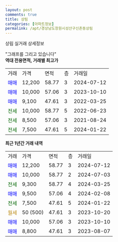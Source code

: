```yaml
---
layout: post
comments: true
title: 상림
categories: [아파트정보]
permalink: /apt/경상남도창원시성산구신촌동상림
---
```


상림 실거래 상세정보

<script type="text/javascript">
  google.charts.load('current', {'packages':['line', 'corechart']});
  google.charts.setOnLoadCallback(drawChart);

  function drawChart() {
    var data = new google.visualization.DataTable();
    data.addColumn('date', '거래일');
    data.addColumn('number', "매매");
    data.addColumn('number', "전세");
    data.addColumn('number', "전매");

    data.addRows([[new Date(Date.parse("2024-07-12")), 12200, null, null], [new Date(Date.parse("2024-07-03")), 10000, null, null], [new Date(Date.parse("2024-03-25")), null, 9300, null], [new Date(Date.parse("2024-02-08")), 9500, null, null], [new Date(Date.parse("2024-01-22")), null, 7500, null], [new Date(Date.parse("2023-10-20")), null, null, null], [new Date(Date.parse("2023-10-10")), 10000, null, null], [new Date(Date.parse("2023-08-07")), 8800, null, null]]);

    var options = {
      hAxis: {
        format: 'yyyy/MM/dd'
      },    
      lineWidth: 0,
      pointsVisible: true,    
      title: '최근 1년간 유형별 실거래가 분포',
      legend: { position: 'bottom' }
    };

    var formatter = new google.visualization.NumberFormat({pattern:'###,###'} );
    formatter.format(data, 1);
    formatter.format(data, 2);
    
    setTimeout(function() {
        var chart = new google.visualization.LineChart(document.getElementById('columnchart_material'));
        chart.draw(data, (options));
        document.getElementById('loading').style.display = 'none';
    }, 200);
  }
</script>


<div id="loading" style="z-index:20; display: block; margin-left: 0px">"그래프를 그리고 있습니다"</div>
<div id="columnchart_material" style="width: 95%; margin-left: 0px; display: block"></div>
<!-- contents start -->
<b>역대 전용면적, 거래별 최고가</b>
<table class="sortable">
    <tr>
      <td>거래</td>
      <td>가격</td>
      <td>면적</td>
      <td>층</td>
      <td>거래일</td>
    </tr>
        <tr>
          <td><a style="color: blue">매매</a></td>
          <td>12,200</td>
          <td>58.77</td>
          <td>3</td>
          <td>2024-07-12</td>
        </tr>            <tr>
          <td><a style="color: blue">매매</a></td>
          <td>10,000</td>
          <td>57.06</td>
          <td>3</td>
          <td>2023-10-10</td>
        </tr>            <tr>
          <td><a style="color: blue">매매</a></td>
          <td>9,100</td>
          <td>47.61</td>
          <td>3</td>
          <td>2022-03-25</td>
        </tr>        
        <tr>
              <td><a style="color: darkgreen">전세</a></td>
              <td>10,000</td>
              <td>58.77</td>
              <td>5</td>
              <td>2022-06-23</td>
            </tr>            <tr>
              <td><a style="color: darkgreen">전세</a></td>
              <td>8,500</td>
              <td>57.06</td>
              <td>3</td>
              <td>2021-08-24</td>
            </tr>            <tr>
              <td><a style="color: darkgreen">전세</a></td>
              <td>7,500</td>
              <td>47.61</td>
              <td>5</td>
              <td>2024-01-22</td>
            </tr>        
    
</table>

<b>최근 1년간 거래 내역</b>

<table class="sortable">
    <tr>
      <td>거래</td>
      <td>가격</td>
      <td>면적</td>
      <td>층</td>
      <td>거래일</td>
    </tr>
    <tr>
      <td><a style="color: blue">매매</a></td>
      <td>12,200</td>
      <td>58.77</td>
      <td>3</td>
      <td>2024-07-12</td>
    </tr>          <tr>
      <td><a style="color: blue">매매</a></td>
      <td>10,000</td>
      <td>58.77</td>
      <td>2</td>
      <td>2024-07-03</td>
    </tr>          <tr>
      <td><a style="color: darkgreen">전세</a></td>
      <td>9,300</td>
      <td>58.77</td>
      <td>4</td>
      <td>2024-03-25</td>
    </tr>          <tr>
      <td><a style="color: blue">매매</a></td>
      <td>9,500</td>
      <td>57.06</td>
      <td>4</td>
      <td>2024-02-08</td>
    </tr>          <tr>
      <td><a style="color: darkgreen">전세</a></td>
      <td>7,500</td>
      <td>47.61</td>
      <td>5</td>
      <td>2024-01-22</td>
    </tr>          <tr>
      <td><a style="color: darkgoldenrod">월세</a></td>
      <td>50 (500)</td>
      <td>47.61</td>
      <td>3</td>
      <td>2023-10-20</td>
    </tr>          <tr>
      <td><a style="color: blue">매매</a></td>
      <td>10,000</td>
      <td>57.06</td>
      <td>3</td>
      <td>2023-10-10</td>
    </tr>          <tr>
      <td><a style="color: blue">매매</a></td>
      <td>8,800</td>
      <td>47.61</td>
      <td>3</td>
      <td>2023-08-07</td>
    </tr>      </table>
<!-- contents end -->    

